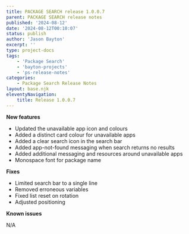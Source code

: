 ```yaml
---
title: PACKAGE SEARCH release 1.0.0.7
parent: PACKAGE SEARCH release notes
published: '2024-08-12'
date: '2024-08-12T00:10:07'
status: publish
author: 'Jason Bayton'
excerpt: ''
type: project-docs
tags: 
    - 'Package Search'
    - 'bayton-projects'
    - 'ps-release-notes'
categories: 
    - Package Search Release Notes
layout: base.njk
eleventyNavigation: 
    title: Release 1.0.0.7
---
```


**New features**

- Updated the unavailable app icon and colours
- Added a distinct card colour for unavailable apps
- Added a clear search icon in the search bar
- Added app-not-found messaging when search returns no results
- Added additional messaging and resources around unavailable apps
- Monospace font for package name

**Fixes**

- Limited search bar to a single line
- Removed erroneous variables
- Fixed list reset on rotation
- Adjusted positioning 

**Known issues**

N/A